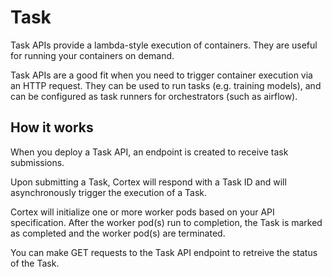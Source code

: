 # Task

Task APIs provide a lambda-style execution of containers. They are useful for running your containers on demand.

Task APIs are a good fit when you need to trigger container execution via an HTTP request. They can be used to run tasks (e.g. training models), and can be configured as task runners for orchestrators (such as airflow).

## How it works

When you deploy a Task API, an endpoint is created to receive task submissions.

Upon submitting a Task, Cortex will respond with a Task ID and will asynchronously trigger the execution of a Task.

Cortex will initialize one or more worker pods based on your API specification. After the worker pod(s) run to completion, the Task is marked as completed and the worker pod(s) are terminated.

You can make GET requests to the Task API endpoint to retreive the status of the Task.

![]()
